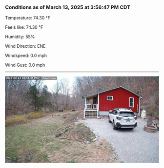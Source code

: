 ### Conditions as of March 13, 2025 at 3:56:47 PM CDT 

Temperature: 74.30 &deg;F

Feels like: 74.30 &deg;F

Humidity: 55%

Wind Direction: ENE

Windspeed: 0.0 mph

Wind Gust: 0.0 mph

---

<img src="./images/latest.jpeg"/>


